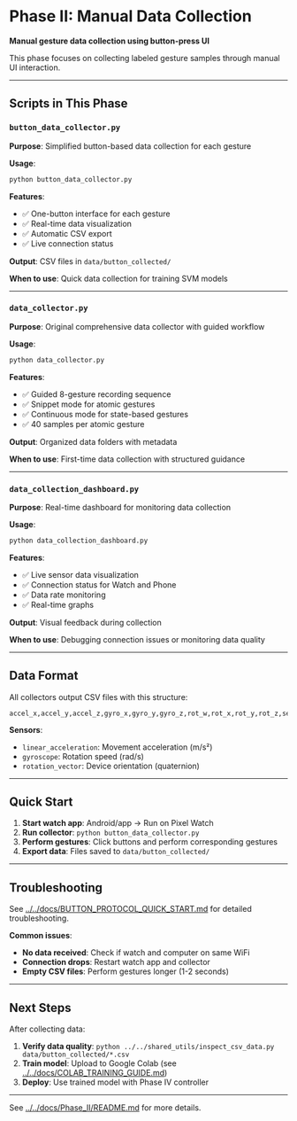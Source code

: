 # Phase II: Manual Data Collection

**Manual gesture data collection using button-press UI**

This phase focuses on collecting labeled gesture samples through manual UI interaction.

---

## Scripts in This Phase

### `button_data_collector.py`
**Purpose**: Simplified button-based data collection for each gesture

**Usage**:
```bash
python button_data_collector.py
```

**Features**:
- ✅ One-button interface for each gesture
- ✅ Real-time data visualization
- ✅ Automatic CSV export
- ✅ Live connection status

**Output**: CSV files in `data/button_collected/`

**When to use**: Quick data collection for training SVM models

---

### `data_collector.py`
**Purpose**: Original comprehensive data collector with guided workflow

**Usage**:
```bash
python data_collector.py
```

**Features**:
- ✅ Guided 8-gesture recording sequence
- ✅ Snippet mode for atomic gestures
- ✅ Continuous mode for state-based gestures
- ✅ 40 samples per atomic gesture

**Output**: Organized data folders with metadata

**When to use**: First-time data collection with structured guidance

---

### `data_collection_dashboard.py`
**Purpose**: Real-time dashboard for monitoring data collection

**Usage**:
```bash
python data_collection_dashboard.py
```

**Features**:
- ✅ Live sensor data visualization
- ✅ Connection status for Watch and Phone
- ✅ Data rate monitoring
- ✅ Real-time graphs

**Output**: Visual feedback during collection

**When to use**: Debugging connection issues or monitoring data quality

---

## Data Format

All collectors output CSV files with this structure:

```csv
accel_x,accel_y,accel_z,gyro_x,gyro_y,gyro_z,rot_w,rot_x,rot_y,rot_z,sensor,timestamp
```

**Sensors**:
- `linear_acceleration`: Movement acceleration (m/s²)
- `gyroscope`: Rotation speed (rad/s)
- `rotation_vector`: Device orientation (quaternion)

---

## Quick Start

1. **Start watch app**: Android/app → Run on Pixel Watch
2. **Run collector**: `python button_data_collector.py`
3. **Perform gestures**: Click buttons and perform corresponding gestures
4. **Export data**: Files saved to `data/button_collected/`

---

## Troubleshooting

See [../../docs/BUTTON_PROTOCOL_QUICK_START.md](../../docs/BUTTON_PROTOCOL_QUICK_START.md) for detailed troubleshooting.

**Common issues**:
- **No data received**: Check if watch and computer on same WiFi
- **Connection drops**: Restart watch app and collector
- **Empty CSV files**: Perform gestures longer (1-2 seconds)

---

## Next Steps

After collecting data:
1. **Verify data quality**: `python ../../shared_utils/inspect_csv_data.py data/button_collected/*.csv`
2. **Train model**: Upload to Google Colab (see [../../docs/COLAB_TRAINING_GUIDE.md](../../docs/COLAB_TRAINING_GUIDE.md))
3. **Deploy**: Use trained model with Phase IV controller

---

See [../../docs/Phase_II/README.md](../../docs/Phase_II/README.md) for more details.
